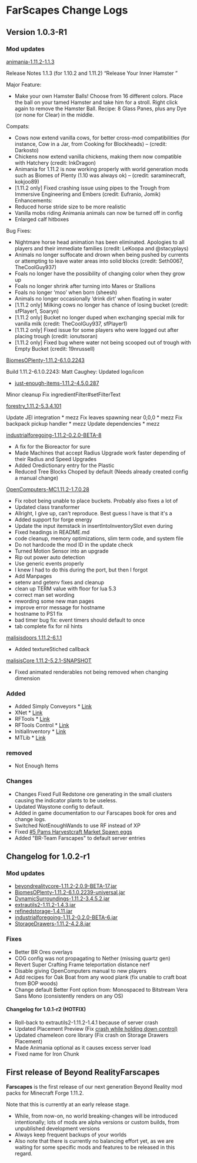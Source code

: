 # FarScapes Change Logs

## Version 1.0.3-R1

### Mod updates

[animania-1.11.2-1.1.3](https://minecraft.curseforge.com/projects/animania/files/2430393)

Release Notes 1.1.3 (for 1.10.2 and 1.11.2) “Release Your Inner Hamster ”

Major Feature:
* Make your own Hamster Balls! Choose from 16 different colors. Place the ball on your tamed Hamster and take him for a  stroll. Right click again to remove the Hamster Ball.
Recipe: 8 Glass Panes, plus any Dye (or none for Clear) in the middle.

Compats:
* Cows now extend vanilla cows, for better cross-mod compatibilities (for instance, Cow in a Jar, from Cooking for Blockheads) – (credit: Darkosto)
* Chickens now extend vanilla chickens, making them now compatible with Hatchery (credit: InkDragon)
* Animania for 1.11.2 is now working properly with world generation mods such as Biomes of Plenty (1.10 was always ok) – (credit: saraminecraft, kokjoo89)
* [1.11.2 only] Fixed crashing issue using pipes to the Trough from Immersive Engineering and Embers (credit: Eufranio, Jomik)
Enhancements:
* Reduced horse stride size to be more realistic
* Vanilla mobs riding Animania animals can now be turned off in config
* Enlarged calf hitboxes

Bug Fixes:
* Nightmare horse head animation has been eliminated. Apologies to all players and their immediate families (credit: LeKoopa and @stacyplays)
* Animals no longer suffocate and drown when being pushed by currents or attempting to leave water areas into solid blocks (credit: Seth0067, TheCoolGuy937)
* Foals no longer have the possibility of changing color when they grow up
* Foals no longer shrink after turning into Mares or Stallions
* Foals no longer ‘moo’ when born (sheesh)
* Animals no longer occasionally ‘drink dirt’ when floating in water
* [1.11.2 only] Milking cows no longer has chance of losing bucket (credit: sfPlayer1, Soaryn)
* [1.11.2 only] Bucket no longer duped when exchanging special milk for vanilla milk (credit: TheCoolGuy937, sfPlayer1)
* [1.11.2 only] Fixed issue for some players who were logged out after placing trough (credit: ionutsoran)
* [1.11.2 only] Fixed bug where water not being scooped out of trough with Empty Bucket (credit: 19nrussell)

[BiomesOPlenty-1.11.2-6.1.0.2243](https://minecraft.curseforge.com/projects/biomes-o-plenty/files/2430444)

Build 1.11.2-6.1.0.2243:
Matt Caughey: Updated logo/icon

* [just-enough-items-1.11.2-4.5.0.287](https://minecraft.curseforge.com/projects/just-enough-items-jei/files/2430470)

Minor cleanup
Fix ingredientFilter#setFilterText

[forestry_1.11.2-5.3.4.101](https://minecraft.curseforge.com/projects/forestry/files/2430469)

Update JEI integration * mezz
Fix leaves spawning near 0,0,0 * mezz
Fix backpack pickup handler * mezz
Update dependencies * mezz

[industrialforegoing-1.11.2-0.2.0-BETA-8](https://minecraft.curseforge.com/projects/industrial-foregoing/files/2430572)

* A fix for the Bioreactor for sure
* Made Machines that accept Radius Upgrade work faster depending of their Radius and Speed Upgrades
* Added Oredictionary entry for the Plastic
* Reduced Tree Blocks Choped by default (Needs already created config a manual change)

[OpenComputers-MC1.11.2-1.7.0.28](http://ci.cil.li/job/OpenComputers-dev-MC1.11/28/artifact/build/libs/OpenComputers-MC1.11.2-1.7.0.28.jar)

* Fix robot being unable to place buckets. Probably also fixes a lot of
* Updated class transformer
* Allright, I give up, can't reproduce. Best guess I have is that it's a
* Added support for forge energy
* Update the input itemstack in insertIntoInventorySlot even during
* Fixed headings in README.md
* code cleanup, memory optimizations, slim term code, and system file
* Do not hardcode the mod ID in the update check
* Turned Motion Sensor into an upgrade
* Rip out power auto detection
* Use generic events properly
* I knew I had to do this during the port, but then I forgot
* Add Manpages
* setenv and getenv fixes and cleanup
* clean up TERM value with floor for lua 5.3
* correct man set wording
* rewording some new man pages
* improve error message for hostname
* hostname to PS1 fix
* bad timer bug fix: event timers should default to once
* tab complete fix for nil hints

[malisisdoors 1.11.2-6.1.1](https://minecraft.curseforge.com/projects/malisisdoors?gameCategorySlug=mc-mods&projectID=223891)
* Added textureStiched callback

[malisisCore 1.11.2-5.2.1-SNAPSHOT](https://minecraft.curseforge.com/projects/malisiscore?gameCategorySlug=mc-mods&projectID=223896)

* Fixed animated renderables not being removed when changing dimension

### Added
* Added Simply Conveyors * [Link](https://zundrel.com)
* XNet * [Link](https://www.minecraft.curseforge.com/projects/xnet)
* RFTools * [Link](https://www.minecraft.curseforge.com/projects/rftools)
* RFTools Control * [Link](https://www.minecraft.curseforge.com/projects/rftools-control)
* InitialInventory * [Link](https://www.minecraft.curseforge.com/projects/initial-inventory)
* MTLib * [Link](https://minecraft.curseforge.com/projects/mtlib)

### removed
* Not Enough Items

### Changes
* Changes Fixed Full Redstone ore generating in the small clusters causing the indicator plants to be useless.
* Updated Waystone config to default.
* Added in game documentation to our Farscapes book for ores and change logs.
* Switched NotEnoughWands to use RF instead of XP
* Fixed [#5 Pams Harvestcraft Market Spawn eggs](https://github.com/Beyond-Reality/Beyond-Realty-Farscapes/issues/5)
* Added "BR-Team Farscapes" to default server entries

## Changelog for 1.0.2-r1

### Mod updates

* [beyondrealitycore-1.11.2-2.0.9-BETA-17.jar](https://github.com/Beyond-Reality/BeyondRealityCore)
* [BiomesOPlenty-1.11.2-6.1.0.2239-universal.jar](https://minecraft.curseforge.com/projects/biomes-o-plenty/files/2430070)
* [DynamicSurroundings-1.11.2-3.4.5.2.jar](https://minecraft.curseforge.com/projects/dynamic-surroundings/files/2430134)
* [extrautils2-1.11.2-1.4.3.jar](https://minecraft.curseforge.com/projects/extra-utilities/files/2430083)
* [refinedstorage-1.4.11.jar](https://minecraft.curseforge.com/projects/refined-storage/files/2429966)
* [industrialforegoing-1.11.2-0.2.0-BETA-6.jar](https://minecraft.curseforge.com/projects/industrial-foregoing/files/2430236)
* [StorageDrawers-1.11.2-4.2.8.jar](https://minecraft.curseforge.com/projects/storage-drawers/files/2430066)
### Fixes

* Better BR Ores overlays
* COG config was not propagating to Nether (missing quartz gen)
* Revert Super Crafting Frame teleportation distance nerf
* Disable giving OpenComputers manual to new players
* Add recipes for Oak Boat from any wood plank (fix unable to craft boat from BOP woods)
* Change default Better Font option from: Monospaced to Bitstream Vera Sans Mono (consistently renders on any OS)

#### Changelog for 1.0.1-r2 (HOTFIX)

* Roll-back to extrautils2-1.11.2-1.4.1 because of server crash
* Updated Placement Preview (Fix [crash while holding down control)](https://github.com/Beyond-Reality/Beyond-Realty-Farscapes/issues/3)
* Updated chameleon core library (Fix crash on Storage Drawers Placement)
* Made Animania optional as it causes excess server load
* Fixed name for Iron Chunk


## First release of **Beyond RealityFarscapes**

**Farscapes** is the first release of our next generation Beyond Reality mod packs for Minecraft Forge 1.11.2.

Note that this is currently at an early release stage.

* While, from now-on, no world breaking-changes will be introduced intentionally; lots of mods are alpha versions or custom builds, from unpublished development versions
* Always keep frequent backups of your worlds
* Also note that there is currently no balancing effort yet, as we are waiting for some specific mods and features to be released in this regard.
